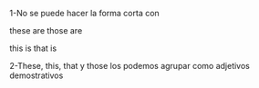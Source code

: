 1-No se puede hacer la forma corta con 

these are 
those are 

this is 
that is 


2-These, this, that y those los podemos agrupar como adjetivos demostrativos
